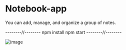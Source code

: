 # Notebook-app
You can add, manage, and organize a group of notes.

--------//--------
npm install
npm start
--------//--------

![image](https://user-images.githubusercontent.com/73606015/201478774-ddc539e1-d1d5-4ea6-94c3-7224b6ffe8e0.png)
